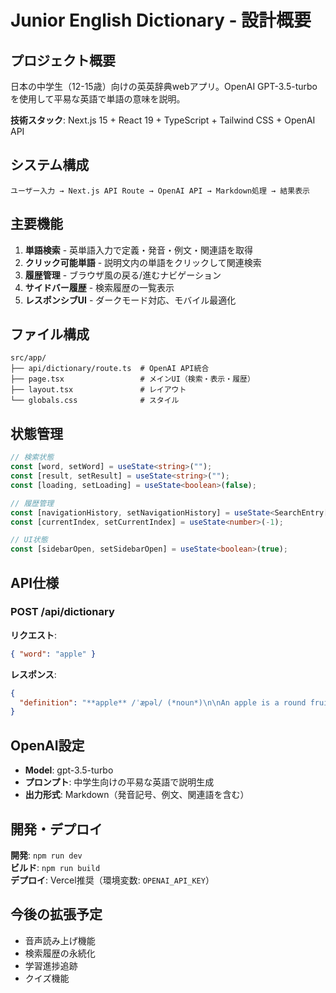 # Junior English Dictionary - 設計概要

## プロジェクト概要
日本の中学生（12-15歳）向けの英英辞典webアプリ。OpenAI GPT-3.5-turboを使用して平易な英語で単語の意味を説明。

**技術スタック**: Next.js 15 + React 19 + TypeScript + Tailwind CSS + OpenAI API

## システム構成
```
ユーザー入力 → Next.js API Route → OpenAI API → Markdown処理 → 結果表示
```

## 主要機能
1. **単語検索** - 英単語入力で定義・発音・例文・関連語を取得
2. **クリック可能単語** - 説明文内の単語をクリックして関連検索
3. **履歴管理** - ブラウザ風の戻る/進むナビゲーション
4. **サイドバー履歴** - 検索履歴の一覧表示
5. **レスポンシブUI** - ダークモード対応、モバイル最適化

## ファイル構成
```
src/app/
├── api/dictionary/route.ts  # OpenAI API統合
├── page.tsx                 # メインUI（検索・表示・履歴）
├── layout.tsx               # レイアウト
└── globals.css              # スタイル
```

## 状態管理
```typescript
// 検索状態
const [word, setWord] = useState<string>("");
const [result, setResult] = useState<string>("");
const [loading, setLoading] = useState<boolean>(false);

// 履歴管理
const [navigationHistory, setNavigationHistory] = useState<SearchEntry[]>([]);
const [currentIndex, setCurrentIndex] = useState<number>(-1);

// UI状態
const [sidebarOpen, setSidebarOpen] = useState<boolean>(true);
```

## API仕様

### POST /api/dictionary
**リクエスト**:
```json
{ "word": "apple" }
```

**レスポンス**:
```json
{
  "definition": "**apple** /ˈæpəl/ (*noun*)\n\nAn apple is a round fruit...\n\n**Examples:**\n- I eat an apple every day.\n\n**Synonyms:** fruit\n**Similar words:** orange, pear"
}
```

## OpenAI設定
- **Model**: gpt-3.5-turbo
- **プロンプト**: 中学生向けの平易な英語で説明生成
- **出力形式**: Markdown（発音記号、例文、関連語を含む）

## 開発・デプロイ

**開発**: `npm run dev`  
**ビルド**: `npm run build`  
**デプロイ**: Vercel推奨（環境変数: `OPENAI_API_KEY`）

## 今後の拡張予定
- 音声読み上げ機能
- 検索履歴の永続化
- 学習進捗追跡
- クイズ機能